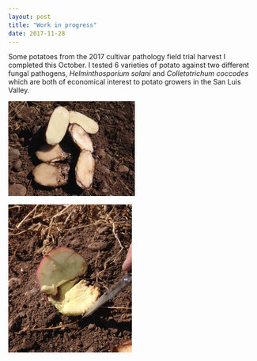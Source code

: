 ```yaml
---
layout: post
title: "Work in progress"
date: 2017-11-28
---
```


Some potatoes from the 2017 cultivar pathology field trial harvest I completed this October. I tested 6 varieties of potato against two different fungal pathogens, *Helminthosporium solani* and *Colletotrichum coccodes* which are both of economical interest to potato growers in the San Luis Valley.



![IMG_2211.JPG](/_posts/IMG_2211.JPG "Potato")


<IMG HEIGHT="300" WIDTH="250" src=/_posts/IMG_2214.JPG>

